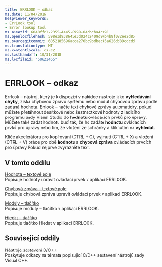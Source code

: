 ```yaml
---
title: ERRLOOK – odkaz
ms.date: 11/04/2016
helpviewer_keywords:
- ErrLook tool
- Error lookup tool
ms.assetid: 6040ffc1-2355-4a45-8998-84cbcba4ca91
ms.openlocfilehash: 598e3d938645e3d024b2409d97b4b8f082ee2d85
ms.sourcegitcommit: 6052185696adca270bc9bdbec45a626dd89cdcdd
ms.translationtype: MT
ms.contentlocale: cs-CZ
ms.lasthandoff: 10/31/2018
ms.locfileid: "50621465"
---
```

# <a name="errlook-reference"></a>ERRLOOK – odkaz

Errlook – nástroj, který je k dispozici v nabídce nástroje jako **vyhledávání chyby**, získá chybovou zprávu systému nebo modul chybovou zprávu podle zadaná hodnota. Errlook – načte text chybové zprávy automaticky, pokud můžete přetáhnout desítkové nebo šestnáctkové hodnoty z ladicího programu sady Visual Studio do **hodnotu** ovládacích prvků pro úpravy. Můžete také zadat hodnotu buď tak, že ho zadáte **hodnotu** ovládacích prvků pro úpravy nebo tím, že vložení ze schránky a kliknutím na **vyhledat**.

Klíče akcelerátoru pro kopírování (CTRL + C), vyjmutí (CTRL + X) a vložení (CTRL + V) práce pro obě **hodnotu** a **chybová zpráva** ovládacích prvcích pro úpravy Pokud nejprve zvýrazněte text.

## <a name="in-this-section"></a>V tomto oddílu

[Hodnota – textové pole](../../build/reference/value-edit-control.md)<br/>
Popisuje hodnoty upravit ovládací prvek v aplikaci ERRLOOK.

[Chybová zpráva – textové pole](../../build/reference/error-message-edit-control.md)<br/>
Popisuje chybová zpráva upravit ovládací prvek v aplikaci ERRLOOK.

[Moduly – tlačítko](../../build/reference/modules-button.md)<br/>
Popisuje moduly – tlačítko v aplikaci ERRLOOK.

[Hledat – tlačítko](../../build/reference/look-up-button.md)<br/>
Popisuje tlačítko Hledat v aplikaci ERRLOOK.

## <a name="related-sections"></a>Související oddíly

[Nástroje sestavení C/C++](../../build/reference/c-cpp-build-tools.md)<br/>
Poskytuje odkazy na témata popisující C/C++ sestavení nástrojů sady Visual C++.